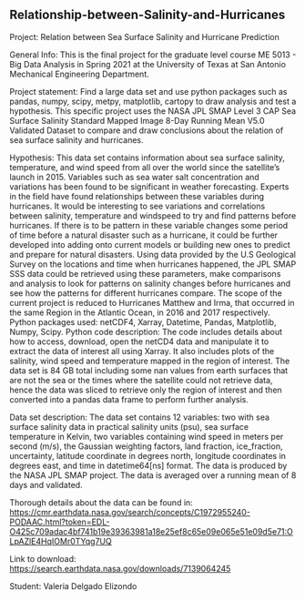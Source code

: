 ## Relationship-between-Salinity-and-Hurricanes

Project: Relation between Sea Surface Salinity and Hurricane Prediction

General Info: 
This is the final project for the graduate level course ME 5013 - Big Data Analysis in Spring 2021 at the University of Texas at San Antonio Mechanical Engineering Department. 

Project statement: 
Find a large data set and use python packages such as pandas, numpy, scipy, metpy, matplotlib, cartopy to draw analysis and test a hypothesis. 
This specific project uses the NASA JPL SMAP Level 3 CAP Sea Surface Salinity Standard Mapped Image 8-Day Running Mean V5.0 Validated Dataset to compare and draw conclusions about the relation of sea surface salinity and hurricanes. 

Hypothesis: 
This data set contains information about sea surface salinity, temperature, and wind speed from all over the world since the satellite’s launch in 2015. Variables such as sea water salt concentration and variations has been found to be significant in weather forecasting. Experts in the field have found relationships between these variables during hurricanes. It would be interesting to see variations and correlations between salinity, temperature and windspeed to try and find patterns before hurricanes. If there is to be pattern in these variable changes some period of time before a natural disaster such as a hurricane, it could be further developed into adding onto current models or building new ones to predict and prepare for natural disasters. Using data provided by the U.S Geological Survey on the locations and time when hurricanes happened, the JPL SMAP SSS data could be retrieved using these parameters, make comparisons and analysis to look for patterns on salinity changes before hurricanes and see how the patterns for different hurricanes compare. The scope of the current project is reduced to Hurricanes Matthew and Irma, that occurred in the same Region in the Atlantic Ocean, in 2016 and 2017 respectively. 
Python packages used: netCDF4, Xarray, Datetime, Pandas, Matplotlib, Numpy, Scipy.
Python code description: The code includes details about how to access, download, open the netCD4 data and manipulate it to extract the data of interest all using Xarray. It also includes plots of the salinity, wind speed and temperature mapped in the region of interest. The data set is 84 GB total including some nan values from earth surfaces that are not the sea or the times where the satellite could not retrieve data, hence the data was sliced to retrieve only the region of interest and then converted into a pandas data frame to perform further analysis.

Data set description:
The data set contains 12 variables: two with sea surface salinity data in practical salinity units (psu), sea surface temperature in Kelvin, two variables containing wind speed in meters per second (m/s), the Gaussian weighting factors, land fraction, ice_fraction, uncertainty, latitude coordinate in degrees north, longitude coordinates in degrees east, and time in datetime64[ns] format.
The data is produced by the NASA JPL SMAP project. The data is averaged over a running mean of 8 days and validated. 

Thorough details about the data can be found in:
https://cmr.earthdata.nasa.gov/search/concepts/C1972955240-PODAAC.html?token=EDL-O425c709adac4bf741b19e39363981a18e25ef8c65e09e065e51e09d5e71:OLpAZlE4HqIOMr0TYqg7UQ

Link to download:
https://search.earthdata.nasa.gov/downloads/7139064245

Student: Valeria Delgado Elizondo




